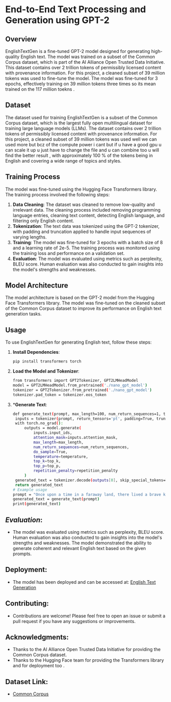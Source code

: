 # End-to-End Text Processing and Generation using GPT-2

## Overview

EnglishTextGen is a fine-tuned GPT-2 model designed for generating high-quality English text. The model was trained on a subset of the Common Corpus dataset, which is part of the AI Alliance Open Trusted Data Initiative. This dataset contains over 2 trillion tokens of permissibly licensed content with provenance information. For this project, a cleaned subset of 39 million tokens was used to fine-tune the model.  The model was fine-tuned for 3 epochs, effectively training on 39 million tokens three times so its mean trained on the 117 million toekns .

## Dataset

The dataset used for training EnglishTextGen is a subset of the Common Corpus dataset, which is the largest fully open multilingual dataset for training large language models (LLMs). The dataset contains over 2 trillion tokens of permissibly licensed content with provenance information. For this project, a cleaned subset of 39  million tokens was used well we can used more but bcz of the compute power i cant but if u have a good gpu u can scale it up u just have to change the file and u can combine too u will find the better result , with approximately 100 % of the tokens being in English and covering a wide range of topics and styles.

## Training Process

The model was fine-tuned using the Hugging Face Transformers library. The training process involved the following steps:

1. **Data Cleaning**: The dataset was cleaned to remove low-quality and irrelevant data. The cleaning process included removing programming language entries, cleaning text content, detecting English language, and filtering only English content.
2. **Tokenization**: The text data was tokenized using the GPT-2 tokenizer, with padding and truncation applied to handle input sequences of varying lengths.
3. **Training**: The model was fine-tuned for 3 epochs with a batch size of 8 and a learning rate of 2e-5. The training process was monitored using the training loss and performance on a validation set.
4. **Evaluation**: The model was evaluated using metrics such as perplexity, BLEU score. Human evaluation was also conducted to gain insights into the model's strengths and weaknesses.

## Model Architecture

The model architecture is based on the GPT-2 model from the Hugging Face Transformers library. The model was fine-tuned on the cleaned subset of the Common Corpus dataset to improve its performance on English text generation tasks.

## Usage

To use EnglishTextGen for generating English text, follow these steps:

1. **Install Dependencies**:
   ```bash
   pip install transformers torch

2. **Load the Model and Tokenizer**:
   ```bash
   from transformers import GPT2Tokenizer, GPT2LMHeadModel
   model = GPT2LMHeadModel.from_pretrained('./nano_gpt_model')
   tokenizer = GPT2Tokenizer.from_pretrained('./nano_gpt_model')
   tokenizer.pad_token = tokenizer.eos_token

3. ***Generate Text**:
   ```bash
   def generate_text(prompt, max_length=100, num_return_sequences=1, temperature=0.7, top_k=50, top_p=0.9, repetition_penalty=1.2):
    inputs = tokenizer(prompt, return_tensors='pt', padding=True, truncation=True, max_length=512)
    with torch.no_grad():
        outputs = model.generate(
            inputs.input_ids,
            attention_mask=inputs.attention_mask,
            max_length=max_length,
            num_return_sequences=num_return_sequences,
            do_sample=True,
            temperature=temperature,
            top_k=top_k,
            top_p=top_p,
            repetition_penalty=repetition_penalty
        )
    generated_text = tokenizer.decode(outputs[0], skip_special_tokens=True)
    return generated_text
   # Example usage
   prompt = "Once upon a time in a faraway land, there lived a brave knight. Generate a short story based on this prompt."
   generated_text = generate_text(prompt)
   print(generated_text)

## ***Evaluation***:
- The model was evaluated using metrics such as perplexity, BLEU  score. Human evaluation was also conducted to gain insights into the model's strengths and weaknesses. The model demonstrated the ability to generate coherent and relevant English text based on the given prompts.

## **Deployment**:
   - The model has been deployed and can be accessed at: [English Text Generation](https://huggingface.co/spaces/umairrrkhan/english-text-generation)

## **Contributing**:
- Contributions are welcome! Please feel free to open an issue or submit a pull request if you have any suggestions or improvements.

## **Acknowledgments**:
- Thanks to the AI Alliance Open Trusted Data Initiative for providing the Common Corpus dataset.
- Thanks to the Hugging Face team for providing the Transformers library and for deployment too .

## **Dataset Link**:
 - [Common Corpus](https://huggingface.co/datasets/PleIAs/common_corpus)
